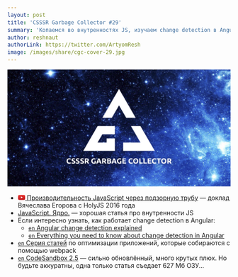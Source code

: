 ```yaml
---
layout: post
title: 'CSSSR Garbage Collector #29'
summary: 'Копаемся во внутренностях JS, изучаем change detection в Angular и разбираем другие интересные материалы из наших чатов'
author: reshnaut
authorLink: https://twitter.com/ArtyomResh
image: /images/share/cgc-cover-29.jpg
---
```


[github]: /images/icons/github.png
[medium]: /images/icons/medium.png
[yt]: /images/icons/youtube.png

![CSSSR Garbage Collector](/images/share/cgc-cover-29.jpg)

- [![yt] Производительность JavaScript через подзорную трубу](https://www.youtube.com/watch?v=HPFARivHJRY&feature=youtu.be&list=LLAKtelC0m6GfyYcLVcujTvg) — доклад Вячеслава Егорова с HolyJS 2016 года
- [JavaScript. Ядро.](http://dmitrysoshnikov.com/ecmascript/ru-javascript-the-core/) — хорошая статья про внутренности JS
- Если интересно узнать, как работает change detection в Angular:
  - [`en` Angular change detection explained](https://blog.thoughtram.io/angular/2016/02/22/angular-2-change-detection-explained.html)
  - [`en` Everything you need to know about change detection in Angular](https://blog.angularindepth.com/everything-you-need-to-know-about-change-detection-in-angular-8006c51d206f)
- [`en` Серия статей](https://developers.google.com/web/fundamentals/performance/webpack/) по оптимизации приложений, которые собираются с помощью webpack
- [`en` CodeSandbox 2.5](https://hackernoon.com/announcing-codesandbox-2-5-be767d15ffd) — сильно обновлённый, много крутых плюх. Но будьте аккуратны, одна только статья съедает 627 Мб ОЗУ...
